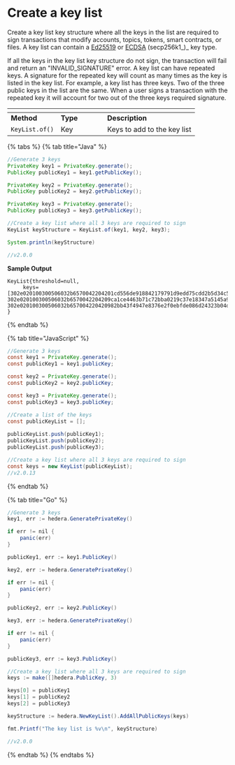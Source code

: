 # Create a key list

Create a key list key structure where all the keys in the list are required to sign transactions that modify accounts, topics, tokens, smart contracts, or files. A key list can contain a [Ed25519](generate-a-new-key-pair.md#ed25519) or [ECDSA](generate-a-new-key-pair.md#ecdsa-secp256k1) (secp256k1\_)\_ key type.

If all the keys in the key list key structure do not sign, the transaction will fail and return an "INVALID\_SIGNATURE" error. A key list can have repeated keys. A signature for the repeated key will count as many times as the key is listed in the key list. For example, a key list has three keys. Two of the three public keys in the list are the same. When a user signs a transaction with the repeated key it will account for two out of the three keys required signature.

<table data-header-hidden><thead><tr><th></th><th width="90.33333333333331"></th><th></th></tr></thead><tbody><tr><td><strong>Method</strong></td><td><strong>Type</strong></td><td><strong>Description</strong></td></tr><tr><td><code>KeyList.of(<keys>)</code></td><td>Key</td><td>Keys to add to the key list</td></tr></tbody></table>

{% tabs %}
{% tab title="Java" %}

```java
//Generate 3 keys
PrivateKey key1 = PrivateKey.generate();
PublicKey publicKey1 = key1.getPublicKey();

PrivateKey key2 = PrivateKey.generate();
PublicKey publicKey2 = key2.getPublicKey();

PrivateKey key3 = PrivateKey.generate();
PublicKey publicKey3 = key3.getPublicKey();

//Create a key list where all 3 keys are required to sign
KeyList keyStructure = KeyList.of(key1, key2, key3);

System.println(keyStructure)

//v2.0.0
```

**Sample Output**

```
KeyList{threshold=null, 
     keys=[302e020100300506032b6570042204201cd556de918842179791d9edd75cdd2b5d34c5c73b0239ec0b34c67eedc020fd, 302e020100300506032b6570042204209ca1ce4463b71c72bba0219c37e18347a5145a9797c6546a6c99e50255c54be3, 302e020100300506032b657004220420982bb43f4947e8376e2f0ebfde086d24323b04d731da29446e5bc399ffbe06e1]
}
```

{% endtab %}

{% tab title="JavaScript" %}

```java
//Generate 3 keys
const key1 = PrivateKey.generate();
const publicKey1 = key1.publicKey;

const key2 = PrivateKey.generate();
const publicKey2 = key2.publicKey;

const key3 = PrivateKey.generate();
const publicKey3 = key3.publicKey;

//Create a list of the keys
const publicKeyList = [];
    
publicKeyList.push(publicKey1);
publicKeyList.push(publicKey2);
publicKeyList.push(publicKey3);

//Create a key list where all 3 keys are required to sign
const keys = new KeyList(publicKeyList);
//v2.0.13
```

{% endtab %}

{% tab title="Go" %}

```java
//Generate 3 keys
key1, err := hedera.GeneratePrivateKey()

if err != nil {
    panic(err)
}

publicKey1, err := key1.PublicKey()

key2, err := hedera.GeneratePrivateKey()

if err != nil {
    panic(err)
}

publicKey2, err := key2.PublicKey()

key3, err := hedera.GeneratePrivateKey()

if err != nil {
    panic(err)
}

publicKey3, err := key3.PublicKey()

//Create a key list where all 3 keys are required to sign
keys := make([]hedera.PublicKey, 3)

keys[0] = publicKey1
keys[1] = publicKey2
keys[2] = publicKey3

keyStructure := hedera.NewKeyList().AddAllPublicKeys(keys)

fmt.Printf("The key list is %v\n", keyStructure) 

//v2.0.0
```

{% endtab %}
{% endtabs %}
